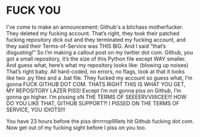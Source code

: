 # FUCK YOU

I've come to make an announcement: Github's a bitchass motherfucker. They deleted my fucking account. That’s right, they took their patched fucking repository dick out and they terminated my fucking account, and they said their Terms-of-Service was THIS BIG. And I said “that’s disgusting!” So I’m making a callout post on my twitter dot com. Github, you got a small repository, it’s the size of this Python file except WAY smaller. And guess what, here’s what my repository looks like: (blowing up noises) That’s right baby. All hard-coded, no errors, no flags, look at that it looks like two .py files and a .bat file. They fucked my account so guess what, I’m gonna FUCK GITHUB DOT COM. THATS RIGHT THIS IS WHAT YOU GET, MY REPOSITORY LAZER PISS! Except I’m not gonna piss on Github, I’m gonna go higher. I’m pissing oN THE TERMS OF SEEEERVVIIIICEE!!! HOW DO YOU LIKE THAT, GITHUB SUPPORT?! I PISSED ON THE TERMS OF SERVICE, YOU IDIOTS!!!

You have 23 hours before the piss drrrrroplllllets hit Github fucking dot com. Now get out of my fucking sight before I piss on you too.
